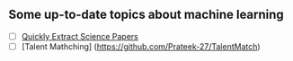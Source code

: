 ## Some up-to-date topics about machine learning
- [ ] [Quickly Extract Science Papers](https://github.com/daveshap/Quickly_Extract_Science_Papers)
- [ ] [Talent Mathching] (https://github.com/Prateek-27/TalentMatch)
